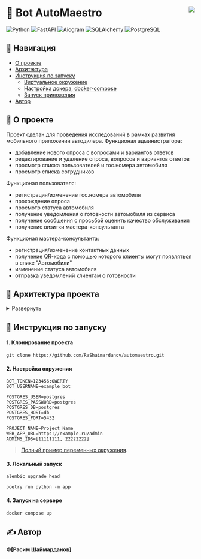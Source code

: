  # 🤖 Bot AutoMaestro <img src="logo_circle_readme_1.jpg" align="right" />
![Python](https://img.shields.io/badge/Python-3776AB?style=for-the-badge&logo=python&logoColor=white) ![FastAPI](https://img.shields.io/badge/FastAPI-005571?style=for-the-badge&logoColor=white&logo=fastapi) ![Aiogram](https://img.shields.io/badge/Aiogram-005571?style=for-the-badge&logoColor=white&logo=bitrise&color=12497F) ![SQLAlchemy](https://img.shields.io/badge/SQLAlchemy-005571?style=for-the-badge&logo=sqlalchemy&logoColor=white) ![PostgreSQL](https://img.shields.io/badge/PostgreSQL-316192?style=for-the-badge&logoColor=white&logo=postgresql)
## 📝 Навигация
- [О проекте](#thinking-о-проекте)
- [Архитектура](#hamburger-архитектура-проекта)
- [Инструкция по запуску](#rocket-инструкция-по-запуску)
    -  [Виртуальное окружение](#настройка-окружения)
    -  [Настройка докера, docker-compose](#settings-docker-docker-compose)
    -  [Запуск приложения](#запуск)
- [Автор](#writing_hand-автор)

## :thinking: О проекте
Проект сделан для проведения исследований в рамках развития мобильного приложения автодилера.
Функционал администратора:
- добавление нового опроса с вопросами и вариантов ответов
- редактирование и удаление опроса, вопросов и вариантов ответов
- просмотр списка пользователей и гос.номера автомобиля
- просмотр списка сотрудников

Функционал пользователя:
- регистрация/изменение гос.номера автомобиля
- прохождение опроса
- просмотр статуса автомобиля
- получение уведомления о готовности автомобиля из сервиса
- получение сообщения с просьбой оценить качество обслуживания
- получение визитки мастера-консультанта

Функционал мастера-консультанта:
- регистрация/изменение контактных данных
- получение QR-кода с помощью которого клиенты могут появляться в спике "Автомобили"
- изменение статуса автомобиля
- отправка уведомлений клиентам о готовности

## :hamburger: Архитектура проекта
<details>
<summary>Развернуть</summary>

```
.
├── alembic
│   ├── env.py
│   ├── README
│   ├── script.py.mako
│   └── versions
│       └── 1072eee61acc_first_migration.py
├── alembic.ini
├── app
│   ├── bot
│   │   ├── bot.py
│   │   ├── dp.py
│   │   ├── handlers
│   │   │   └── admin.py
│   │   ├── keyboards
│   │   │   └── inline
│   │   │       ├── base.py
│   │   │       ├── employee.py
│   │   │       ├── __init__.py
│   │   │       ├── poll.py
│   │   │       └── user.py
│   │   ├── middlewares
│   │   │   ├── chat_type.py
│   │   │   ├── database.py
│   │   │   └── lang.py
│   │   ├── scenes
│   │   │   ├── employee
│   │   │   │   ├── main_menu.py
│   │   │   │   ├── profile.py
│   │   │   │   ├── register.py
│   │   │   │   └── work.py
│   │   │   ├── mixins.py
│   │   │   ├── poll.py
│   │   │   ├── start.py
│   │   │   └── user
│   │   │       ├── estimations.py
│   │   │       ├── main_menu.py
│   │   │       ├── notifications.py
│   │   │       ├── profile.py
│   │   │       ├── register.py
│   │   │       └── send_vcard.py
│   │   └── utils
│   │       ├── callback_data.py
│   │       └── enums.py
│   ├── core
│   │   ├── config.py
│   │   ├── constants.py
│   │   ├── logger.py
│   │   └── paths.py
│   ├── database
│   │   ├── models
│   │   │   ├── base.py
│   │   │   ├── car.py
│   │   │   ├── mixins.py
│   │   │   ├── poll.py
│   │   │   ├── user.py
│   │   │   └── visit.py
│   │   ├── repo
│   │   │   ├── base.py
│   │   │   ├── car.py
│   │   │   ├── employee.py
│   │   │   ├── poll.py
│   │   │   ├── requests.py
│   │   │   ├── user.py
│   │   │   └── visit.py
│   │   └── setup.py
│   ├── __main__.py
│   ├── resources
│   │   ├── data
│   │   │   ├── images
│   │   │   ├── qrcodes
│   │   │   │   └── logo.jpg
│   │   │   └── voices
│   │   └── locales
│   │       └── ru.ftl
│   ├── services
│   │   ├── fluent.py
│   │   └── tasks
│   │       ├── apps.py
│   │       └── messages.py
│   ├── utils
│   │   ├── enums.py
│   │   ├── gen_qrcode.py
│   │   ├── send_message.py
│   │   └── speech_to_text.py
│   └── web
│       ├── api
│       │   ├── endpoints
│       │   │   └──  admin
│       │   │       ├── main.py
│       │   │       └── poll.py
│       │   ├── routers.py
│       │   ├── utils.py
│       │    validators.py
│       ├── app.py
│       ├── middlewares
│       │   └── telegram.py
│       └── templates
│           ├── admin
│           │   ├── base.html
│           │   ├── employees.html
│           │   ├── index.html
│           │   ├── poll
│           │   │   ├── add.html
│           │   │   ├── detail.html
│           │   │   ├── list.html
│           │   │   └── update.html
│           │   ├── question
│           │   │   ├── add.html
│           │   │   ├── detail.html
│           │   │   ├── list.html
│           │   │   ├── options.html
│           │   │   └── update.html
│           │   └── users.html
│           ├── index.html
│           └── static
│               ├── context.js
│               ├── images
│               │   └── logo_shadow.jpg
│               └── style.css
├── docker-compose.yml
├── Dockerfile
├── pyproject.toml
└── requirements.txt
```

</details>

## :rocket: Инструкция по запуску
#### 1. Клонирование проекта
```
git clone https://github.com/RaShaimardanov/automaestro.git
```

#### 2. Настройка окружения 
```
BOT_TOKEN=123456:QWERTY
BOT_USERNAME=example_bot

POSTGRES_USER=postgres
POSTGRES_PASSWORD=postgres
POSTGRES_DB=postgres
POSTGRES_HOST=db
POSTGRES_PORT=5432

PROJECT_NAME=Project Name
WEB_APP_URL=https://example.ru/admin
ADMINS_IDS=[11111111, 22222222]
```
> [Полный пример переменных окружения](.env.example).
#### 3. Локальный запуск
```
alembic upgrade head
```
```
poetry run python -m app
```
#### 4. Запуск на сервере
```
docker compose up
```

## :writing_hand: Автор
**&#169;[Расим Шаймарданов]**
